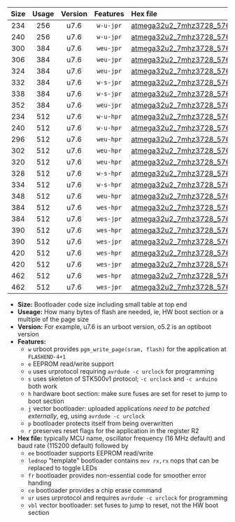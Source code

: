 |Size|Usage|Version|Features|Hex file|
|:-:|:-:|:-:|:-:|:--|
|234|256|u7.6|`w-u-jpr`|[atmega32u2_7mhz3728_57600bps_ur_vbl.hex](https://raw.githubusercontent.com/stefanrueger/urboot/main/atmega32u2_7mhz3728_57600bps_ur_vbl.hex)|
|240|256|u7.6|`w-u-jpr`|[atmega32u2_7mhz3728_57600bps_lednop_ur_vbl.hex](https://raw.githubusercontent.com/stefanrueger/urboot/main/atmega32u2_7mhz3728_57600bps_lednop_ur_vbl.hex)|
|300|384|u7.6|`weu-jpr`|[atmega32u2_7mhz3728_57600bps_ee_ur_vbl.hex](https://raw.githubusercontent.com/stefanrueger/urboot/main/atmega32u2_7mhz3728_57600bps_ee_ur_vbl.hex)|
|306|384|u7.6|`weu-jpr`|[atmega32u2_7mhz3728_57600bps_ee_lednop_ur_vbl.hex](https://raw.githubusercontent.com/stefanrueger/urboot/main/atmega32u2_7mhz3728_57600bps_ee_lednop_ur_vbl.hex)|
|324|384|u7.6|`weu-jpr`|[atmega32u2_7mhz3728_57600bps_ee_lednop_fr_ur_vbl.hex](https://raw.githubusercontent.com/stefanrueger/urboot/main/atmega32u2_7mhz3728_57600bps_ee_lednop_fr_ur_vbl.hex)|
|332|384|u7.6|`w-s-jpr`|[atmega32u2_7mhz3728_57600bps_vbl.hex](https://raw.githubusercontent.com/stefanrueger/urboot/main/atmega32u2_7mhz3728_57600bps_vbl.hex)|
|338|384|u7.6|`w-s-jpr`|[atmega32u2_7mhz3728_57600bps_lednop_vbl.hex](https://raw.githubusercontent.com/stefanrueger/urboot/main/atmega32u2_7mhz3728_57600bps_lednop_vbl.hex)|
|352|384|u7.6|`weu-jpr`|[atmega32u2_7mhz3728_57600bps_ee_lednop_fr_ce_ur_vbl.hex](https://raw.githubusercontent.com/stefanrueger/urboot/main/atmega32u2_7mhz3728_57600bps_ee_lednop_fr_ce_ur_vbl.hex)|
|234|512|u7.6|`w-u-hpr`|[atmega32u2_7mhz3728_57600bps_ur.hex](https://raw.githubusercontent.com/stefanrueger/urboot/main/atmega32u2_7mhz3728_57600bps_ur.hex)|
|240|512|u7.6|`w-u-hpr`|[atmega32u2_7mhz3728_57600bps_lednop_ur.hex](https://raw.githubusercontent.com/stefanrueger/urboot/main/atmega32u2_7mhz3728_57600bps_lednop_ur.hex)|
|296|512|u7.6|`weu-hpr`|[atmega32u2_7mhz3728_57600bps_ee_ur.hex](https://raw.githubusercontent.com/stefanrueger/urboot/main/atmega32u2_7mhz3728_57600bps_ee_ur.hex)|
|302|512|u7.6|`weu-hpr`|[atmega32u2_7mhz3728_57600bps_ee_lednop_ur.hex](https://raw.githubusercontent.com/stefanrueger/urboot/main/atmega32u2_7mhz3728_57600bps_ee_lednop_ur.hex)|
|320|512|u7.6|`weu-hpr`|[atmega32u2_7mhz3728_57600bps_ee_lednop_fr_ur.hex](https://raw.githubusercontent.com/stefanrueger/urboot/main/atmega32u2_7mhz3728_57600bps_ee_lednop_fr_ur.hex)|
|328|512|u7.6|`w-s-hpr`|[atmega32u2_7mhz3728_57600bps.hex](https://raw.githubusercontent.com/stefanrueger/urboot/main/atmega32u2_7mhz3728_57600bps.hex)|
|334|512|u7.6|`w-s-hpr`|[atmega32u2_7mhz3728_57600bps_lednop.hex](https://raw.githubusercontent.com/stefanrueger/urboot/main/atmega32u2_7mhz3728_57600bps_lednop.hex)|
|348|512|u7.6|`weu-hpr`|[atmega32u2_7mhz3728_57600bps_ee_lednop_fr_ce_ur.hex](https://raw.githubusercontent.com/stefanrueger/urboot/main/atmega32u2_7mhz3728_57600bps_ee_lednop_fr_ce_ur.hex)|
|384|512|u7.6|`wes-hpr`|[atmega32u2_7mhz3728_57600bps_ee.hex](https://raw.githubusercontent.com/stefanrueger/urboot/main/atmega32u2_7mhz3728_57600bps_ee.hex)|
|384|512|u7.6|`wes-jpr`|[atmega32u2_7mhz3728_57600bps_ee_vbl.hex](https://raw.githubusercontent.com/stefanrueger/urboot/main/atmega32u2_7mhz3728_57600bps_ee_vbl.hex)|
|390|512|u7.6|`wes-hpr`|[atmega32u2_7mhz3728_57600bps_ee_lednop.hex](https://raw.githubusercontent.com/stefanrueger/urboot/main/atmega32u2_7mhz3728_57600bps_ee_lednop.hex)|
|390|512|u7.6|`wes-jpr`|[atmega32u2_7mhz3728_57600bps_ee_lednop_vbl.hex](https://raw.githubusercontent.com/stefanrueger/urboot/main/atmega32u2_7mhz3728_57600bps_ee_lednop_vbl.hex)|
|420|512|u7.6|`wes-hpr`|[atmega32u2_7mhz3728_57600bps_ee_lednop_fr.hex](https://raw.githubusercontent.com/stefanrueger/urboot/main/atmega32u2_7mhz3728_57600bps_ee_lednop_fr.hex)|
|420|512|u7.6|`wes-jpr`|[atmega32u2_7mhz3728_57600bps_ee_lednop_fr_vbl.hex](https://raw.githubusercontent.com/stefanrueger/urboot/main/atmega32u2_7mhz3728_57600bps_ee_lednop_fr_vbl.hex)|
|462|512|u7.6|`wes-hpr`|[atmega32u2_7mhz3728_57600bps_ee_lednop_fr_ce.hex](https://raw.githubusercontent.com/stefanrueger/urboot/main/atmega32u2_7mhz3728_57600bps_ee_lednop_fr_ce.hex)|
|462|512|u7.6|`wes-jpr`|[atmega32u2_7mhz3728_57600bps_ee_lednop_fr_ce_vbl.hex](https://raw.githubusercontent.com/stefanrueger/urboot/main/atmega32u2_7mhz3728_57600bps_ee_lednop_fr_ce_vbl.hex)|

- **Size:** Bootloader code size including small table at top end
- **Useage:** How many bytes of flash are needed, ie, HW boot section or a multiple of the page size
- **Version:** For example, u7.6 is an urboot version, o5.2 is an optiboot version
- **Features:**
  + `w` urboot provides `pgm_write_page(sram, flash)` for the application at `FLASHEND-4+1`
  + `e` EEPROM read/write support
  + `u` uses urprotocol requiring `avrdude -c urclock` for programming
  + `s` uses skeleton of STK500v1 protocol; `-c urclock` and `-c arduino` both work
  + `h` hardware boot section: make sure fuses are set for reset to jump to boot section
  + `j` vector bootloader: uploaded applications *need to be patched externally*, eg, using `avrdude -c urclock`
  + `p` bootloader protects itself from being overwritten
  + `r` preserves reset flags for the application in the register R2
- **Hex file:** typically MCU name, oscillator frequency (16 MHz default) and baud rate (115200 default) followed by
  + `ee` bootloader supports EEPROM read/write
  + `lednop` "template" bootloader contains `mov rx,rx` nops that can be replaced to toggle LEDs
  + `fr` bootloader provides non-essential code for smoother error handing
  + `ce` bootloader provides a chip erase command
  + `ur` uses urprotocol and requires `avrdude -c urclock` for programming
  + `vbl` vector bootloader: set fuses to jump to reset, not the HW boot section
